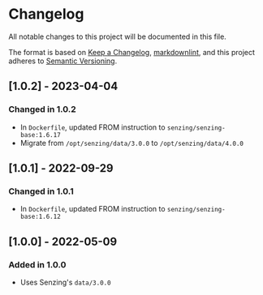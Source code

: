 # Changelog

All notable changes to this project will be documented in this file.

The format is based on [Keep a Changelog](https://keepachangelog.com/en/1.0.0/),
[markdownlint](https://dlaa.me/markdownlint/),
and this project adheres to [Semantic Versioning](https://semver.org/spec/v2.0.0.html).

## [1.0.2] - 2023-04-04

### Changed in 1.0.2

- In `Dockerfile`, updated FROM instruction to `senzing/senzing-base:1.6.17`
- Migrate from `/opt/senzing/data/3.0.0` to `/opt/senzing/data/4.0.0`

## [1.0.1] - 2022-09-29

### Changed in 1.0.1

- In `Dockerfile`, updated FROM instruction to `senzing/senzing-base:1.6.12`

## [1.0.0] - 2022-05-09

### Added in 1.0.0

- Uses Senzing's `data/3.0.0`
